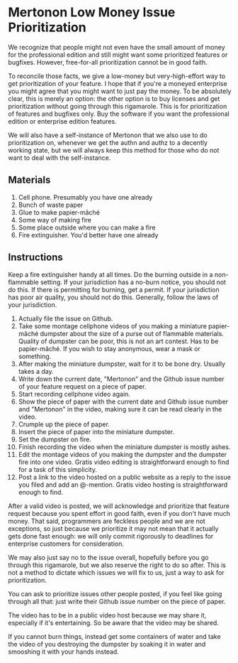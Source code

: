 # Mertonon Low Money Issue Prioritization

We recognize that people might not even have the small amount of money for the professional edition and still might want some prioritized features or bugfixes. However, free-for-all prioritization cannot be in good faith.

To reconcile those facts, we give a low-money but very-high-effort way to get prioritization of your feature. I hope that if you're a moneyed enterprise you might agree that you might want to just pay the money. To be absolutely clear, this is merely an option: the other option is to buy licenses and get prioritization without going through this rigamarole. This is for prioritization of features and bugfixes only. Buy the software if you want the professional edition or enterprise edition features.

We will also have a self-instance of Mertonon that we also use to do prioritization on, whenever we get the authn and authz to a decently working state, but we will always keep this method for those who do not want to deal with the self-instance.

## Materials

1. Cell phone. Presumably you have one already
2. Bunch of waste paper
3. Glue to make papier-mâché
4. Some way of making fire
5. Some place outside where you can make a fire
6. Fire extinguisher. You'd better have one already

## Instructions

Keep a fire extinguisher handy at all times. Do the burning outside in a non-flammable setting. If your jurisdiction has a no-burn notice, you should not do this. If there is permitting for burning, get a permit. If your jurisdiction has poor air quality, you should not do this. Generally, follow the laws of your jurisdiction.

1. Actually file the issue on Github.
2. Take some montage cellphone videos of you making a miniature papier-mâché dumpster about the size of a purse out of flammable materials. Quality of dumpster can be poor, this is not an art contest. Has to be papier-mâché. If you wish to stay anonymous, wear a mask or something.
3. After making the miniature dumpster, wait for it to be bone dry. Usually takes a day.
4. Write down the current date, "Mertonon" and the Github issue number of your feature request on a piece of paper.
5. Start recording cellphone video again.
6. Show the piece of paper with the current date and Github issue number and "Mertonon" in the video, making sure it can be read clearly in the video.
7. Crumple up the piece of paper.
8. Insert the piece of paper into the miniature dumpster.
9. Set the dumpster on fire.
10. Finish recording the video when the miniature dumpster is mostly ashes.
11. Edit the montage videos of you making the dumpster and the dumpster fire into one video. Gratis video editing is straightforward enough to find for a task of this simplicity.
12. Post a link to the video hosted on a public website as a reply to the issue you filed and add an @-mention. Gratis video hosting is straightforward enough to find.

After a valid video is posted, we will acknowledge and prioritize that feature request because you spent effort in good faith, even if you don't have much money. That said, programmers are feckless people and we are not exceptions, so just because we prioritize it may not mean that it actually gets done fast enough: we will only commit rigorously to deadlines for enterprise customers for consideration.

We may also just say no to the issue overall, hopefully before you go through this rigamarole, but we also reserve the right to do so after. This is not a method to dictate which issues we will fix to us, just a way to ask for prioritization.

You can ask to prioritize issues other people posted, if you feel like going through all that: just write their Github issue number on the piece of paper.

The video has to be in a public video host because we may share it, especially if it's entertaining. So be aware that the video may be shared.

If you cannot burn things, instead get some containers of water and take the video of you destroying the dumpster by soaking it in water and smooshing it with your hands instead.

